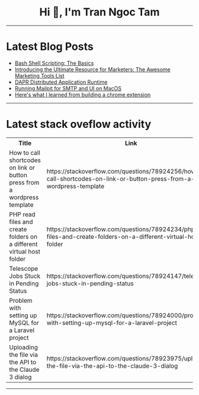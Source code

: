 <h1 align="center">Hi 👋, I'm Tran Ngoc Tam</h1>

---

# Latest Blog Posts 
<!-- BLOG-POST-LIST:START -->
- [Bash Shell Scripting: The Basics](https://dev.to/dev_frank/bash-shell-scripting-the-basics-1o5b)
- [Introducing the Ultimate Resource for Marketers: The Awesome Marketing Tools List](https://dev.to/stan8086/introducing-the-ultimate-resource-for-marketers-the-awesome-marketing-tools-list-17jf)
- [DAPR Distributed Application Runtime](https://dev.to/sreeni5018/dapr-distributed-application-runtime-57lm)
- [Running Mailpit for SMTP and UI on MacOS](https://dev.to/abdulwahidkahar/running-mailpit-for-smtp-and-ui-on-macos-4fkp)
- [Here&#39;s what I learned from building a chrome extension](https://dev.to/paul_freeman/heres-what-i-learned-from-building-a-chrome-extension-1986)
<!-- BLOG-POST-LIST:END -->

---

# Latest stack oveflow activity
<table>
  <tr><th>Title</th><th>Link</th></tr>
  <!-- STACKOVERFLOW:START --><tr><td>How to call shortcodes on link or button press from a wordpress template</td><td>https://stackoverflow.com/questions/78924256/how-to-call-shortcodes-on-link-or-button-press-from-a-wordpress-template</td></tr><tr><td>PHP read files and create folders on a different virtual host folder</td><td>https://stackoverflow.com/questions/78924234/php-read-files-and-create-folders-on-a-different-virtual-host-folder</td></tr><tr><td>Telescope Jobs Stuck in Pending Status</td><td>https://stackoverflow.com/questions/78924147/telescope-jobs-stuck-in-pending-status</td></tr><tr><td>Problem with setting up MySQL for a Laravel project</td><td>https://stackoverflow.com/questions/78924000/problem-with-setting-up-mysql-for-a-laravel-project</td></tr><tr><td>Uploading the file via the API to the Claude 3 dialog</td><td>https://stackoverflow.com/questions/78923975/uploading-the-file-via-the-api-to-the-claude-3-dialog</td></tr><!-- STACKOVERFLOW:END -->
</table>

---


